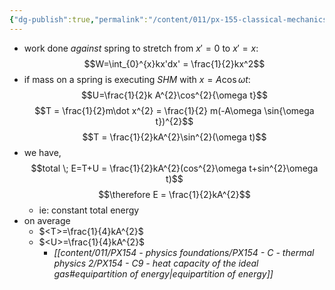 ```yaml
---
{"dg-publish":true,"permalink":"/content/011/px-155-classical-mechanics-and-special-reltivity/classical-mechanics/px-155-d-simple-harmonic-motion/px-155-d5-energy-and-shm/","created":"2024-10-01T18:27:09.654+01:00","updated":"2024-11-26T19:55:54.044+00:00"}
---
```


- work done *against* spring to stretch from $x'=0$ to $x'=x$:
$$W=\int_{0}^{x}kx'dx' = \frac{1}{2}kx^2$$
- if mass on a spring is executing $SHM$ with $x=A\cos{\omega t}$:
$$U=\frac{1}{2}k A^{2}\cos^{2}{\omega t}$$
$$T = \frac{1}{2}m\dot x^{2} = \frac{1}{2} m(-A\omega \sin{\omega t})^{2}$$
$$T = \frac{1}{2}kA^{2}\sin^{2}(\omega t)$$
- we have, $$total \; E=T+U = \frac{1}{2}kA^{2}(cos^{2}\omega t+sin^{2}\omega t)$$
$$\therefore E = \frac{1}{2}kA^{2}$$
	- ie: constant total energy
- on average 
	- $<T>=\frac{1}{4}kA^{2}$ 
	- $<U>=\frac{1}{4}kA^{2}$ 
		- *[[content/011/PX154 - physics foundations/PX154 - C - thermal physics 2/PX154 - C9 - heat capacity of the ideal gas#equipartition of energy\|equipartition of energy]]*